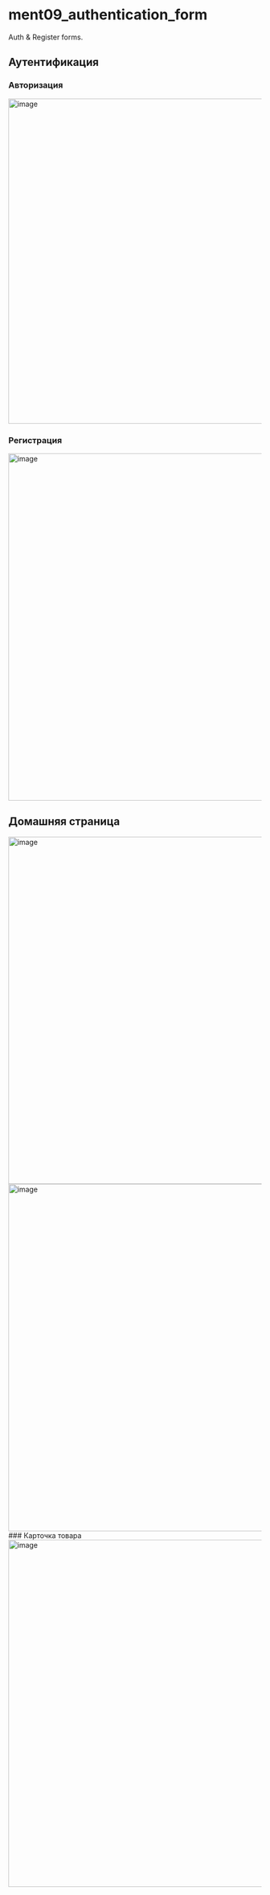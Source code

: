 # ment09_authentication_form

Auth & Register forms.

## Аутентификация

### Авторизация
<img width="647" alt="image" src="https://github.com/lum1ere/11-30-phones/assets/62805755/079c1887-4eb7-4301-85f6-42773f8acb33">

### Регистрация
<img width="691" alt="image" src="https://github.com/lum1ere/11-30-phones/assets/62805755/34b69ac6-5291-4bca-aa83-7d77468baf79">

## Домашняя страница
<img width="691" alt="image" src="https://github.com/lum1ere/11-30-phones/assets/62805755/d7be38fb-6335-4538-8ffc-6161afd77d34">
<img width="691" alt="image" src="https://github.com/lum1ere/11-30-phones/assets/62805755/c4f4e233-7d30-4a38-935a-e7be087b65dc">
### Карточка товара
<img width="691" alt="image" src="https://github.com/lum1ere/11-30-phones/assets/62805755/e256d518-6f7b-482d-8242-a3d8fa8a8b4d">
